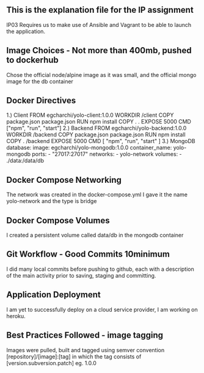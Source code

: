 ## This is the explanation file for the IP assignment
IP03 Requires us to make use of Ansible and Vagrant to be able to launch the application.
## Image Choices - Not more than 400mb, pushed to dockerhub
Chose the official node/alpine image as it was small, and the official mongo image for the db container
## Docker Directives
1.) Client
    FROM egcharchi/yolo-client:1.0.0
    WORKDIR /client
    COPY package.json package.json
    RUN npm install
    COPY . .
    EXPOSE 5000
    CMD ["npm", "run", "start"]
2.) Backend
    FROM egcharchi/yolo-backend:1.0.0
    WORKDIR /backend
    COPY package.json package.json
    RUN npm install
    COPY . /backend
    EXPOSE 5000
    CMD [ "npm", "run", "start" ]
3.) MongoDB
    database:
     image: egcharchi/yolo-mongodb:1.0.0
     container_name: yolo-mongodb
     ports:
      - "27017:27017"
     networks:
      - yolo-network
     volumes: 
      - ./data:/data/db
## Docker Compose Networking
The network was created in the docker-compose.yml
I gave it the name yolo-network and the type is bridge
## Docker Compose Volumes
I created a persistent volume called data/db in the mongodb container
## Git Workflow - Good Commits 10minimum
I did many local commits before pushing to github, each with a description of the main activity prior to saving, staging and committing.
## Application Deployment
I am yet to successfully deploy on a cloud service provider, I am working on heroku.
## Best Practices Followed - image tagging
Images were pulled, built and tagged using semver convention [repository]/[image]:[tag] in which the tag consists of [version.subversion.patch] eg. 1.0.0